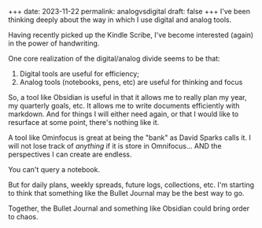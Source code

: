 +++
date: 2023-11-22
permalink: analogvsdigital
draft: false
+++
I've been thinking deeply about the way in which I use digital and analog tools.

Having recently picked up the Kindle Scribe, I've become interested (again) in the power of handwriting. 

One core realization of the digital/analog divide seems to be that:

1. Digital tools are useful for efficiency;
2. Analog tools (notebooks, pens, etc) are useful for thinking and focus

So, a tool like Obsidian is useful in that it allows me to really plan my year, my quarterly goals, etc. It allows me to write documents efficiently with markdown. And for things I will either need again, or that I would like to resurface at some point, there's nothing like it. 

A tool like Ominfocus is great at being the "bank" as David Sparks calls it. I will not lose track of _anything_ if it is store in Omnifocus... AND the perspectives I can create are endless.

You can't query a notebook.

But for daily plans, weekly spreads, future logs, collections, etc. I'm starting to think that something like the Bullet Journal may be the best way to go.

Together, the Bullet Journal and something like Obsidian could bring order to chaos.
